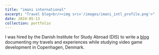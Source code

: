 ```yaml
---
title: "imani international"
excerpt: "Travel blog<br/><img src='/images/imani_intl_profile.png'>"
date: 2024-05-13
collection: portfolio
---
```


I was hired by the Danish Institute for Study Abroad (DIS) to write a [blog](https://imaniintl.wordpress.com/) documenting my travels and experiences while studying video game development in Copenhagen, Denmark.
